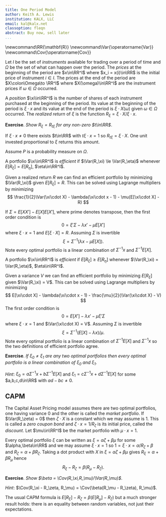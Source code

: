 ```yaml
---
title: One Period Model
author: Keith A. Lewis
institution: KALX, LLC
email: kal@kalx.net
classoption: fleqn
abstract: Buy now, sell later
...
```


\newcommand\RR{\mathbf{R}}
\newcommand\Var{\operatorname{Var}}
\newcommand\Cov{\operatorname{Cov}}

Let $I$ be the set of _instruments_ available for trading over a period of time
and $Ω$ be the set of what can happen over the period.
The _prices_ at the beginning of the period are $x\in\RR^I$ where $x_i = x(i)\in\RR$ is the initial
price of instrument $i\in I$.
The prices at the end of the period are $X\colon\Omega\to \RR^I$ where $X(\omega)\in\RR^I$
are the instrument prices if $\omega\in\Omega$ occurred.

A _position_ $\xi\in\RR^I$ is the number of shares of each instrument purchased
at the beginning of the period. Its value at the beginning of the period
is $\xi\cdot x$ and its value at the end of the period is $\xi\cdot X(\omega)$
given $\omega\in\Omega$ occurred. The _realized return_ of $\xi$
is the function $R_\xi = \xi\cdot X/\xi\cdot x$.

__Exercise__. _Show $R_\xi = R_{t\xi}$ for any non-zero $t\in\RR$_.

If $\xi\cdot x\not=0$ there exists $t\in\RR$ with $t\xi\cdot x = 1$
so $R_{t\xi} = \xi\cdot X$. One unit invested proportional to $\xi$
returns this amount.

Assume $P$ is a probability measure on $\Omega$.

A portfolio $\xi\in\RR^I$ is _efficient_ if $\Var(R_\xi) \le \Var(R_\eta)$
whenever $E[R_\xi] = E[R_\eta]$, $\eta\in\RR^I$.

Given a realized return $R$ we can find an efficient portfolio by
minimizing $\Var(R_\xi)$ given $E[R_\xi] = R$. This can be solved using Lagrange
multipliers by minimizing
$$
	\frac{1}{2}\Var(\xi\cdot X) - \lambda(\xi\cdot x - 1) - \mu(E[\xi\cdot X] - R)
$$

If $\Sigma = E[XX'] - E[X]E[X']$, where prime denotes transpose, then the first order condition is
$$
	0 = \xi'\Sigma - \lambda x' - \mu E[X']
$$
where $\xi\cdot x = 1$ and $E[\xi\cdot X] = R$. Assuming $\Sigma$ is invertible
$$
	\xi = \Sigma^{-1}(\lambda x - \mu E[X]).
$$
Note every optimal portfolio is a linear combination of $\Sigma^{-1}x$ and $\Sigma^{-1}E[X]$.

A portfolio $\xi\in\RR^I$ is _efficient_ if $E[R_\xi] \ge E[R_\eta]$
whenever $\Var(R_\xi) = \Var(R_\eta)$, $\eta\in\RR^I$.

Given a variance $V$ we can find an efficient portfolio by
minimizing $E[R_\xi]$ given $\Var(R_\xi) = V$. This can be solved using Lagrange
multipliers by minimizing
$$
	E[\xi\cdot X] - \lambda(\xi\cdot x - 1) - \frac{\mu}{2}(\Var(\xi\cdot X) - V)
$$
The first order condition is
$$
	0 = E[X'] - \lambda x' - \mu \xi'\Sigma
$$
where $\xi\cdot x = 1$ and $\Var(\xi\cdot X) = V$. Assuming $\Sigma$ is invertible
$$
	\xi = \Sigma^{-1}(E[X] - \lambda x)/\mu.
$$
Note every optimal portfolio is a linear combination of $\Sigma^{-1}E[X]$ and
$\Sigma^{-1}x$ so the two definitions of efficient portfolio agree.

__Exercise__. _If $\xi_0\not=\xi_1$ are any two optimal portfolios then
every optimal portfolio is a linear combination of $\xi_0$ and $\xi_1$_.

_Hint_: $\xi_0 = a\Sigma^{-1}x + b\Sigma^{-1}E[X]$ and
$\xi_1 = c\Sigma^{-1}x + d\Sigma^{-1}E[X]$ for some $a,b,c,d\in\RR$ with
$ad - bc\not=0$.

## CAPM

The Capital Asset Pricing model assumes there are two optimal portfolios,
one having variance 0 and the other is called the _market portfolio_.
If $\Var(R_\zeta) = 0$ then $\zeta\cdot X$ is a constant which we may
assume is 1.  This is called a _zero coupon bond_ and $\zeta\cdot x = 1/R_\zeta$
is its initial price, called the _discount_. Let $\mu\in\RR^I$ be the market portfolio
with $\mu\cdot x = 1$.

Every optimal portfolio $\xi$ can be written as $\xi = \alpha\zeta + \beta\mu$ for
some $\alpha,\beta\in\RR$ and we may assume $\xi\cdot x = 1$
so $1 = \xi\cdot x = \alpha/R_\zeta + \beta$ and $R_\zeta = \alpha + \beta R_\zeta$.
Taking a dot product with $X$ in $\xi = \alpha\zeta + \beta\mu$ gives
$R_\xi = \alpha + \beta R_\mu$ hence
$$
	R_\xi - R_\zeta = \beta(R_\mu - R_\zeta).
$$

__Exercise__. _Show $\beta = \Cov(R_\xi,R_\mu)/\Var(R_\mu)$_.

_Hint_: $\Cov(R_\xi - R_\zeta, R_\mu) = \Cov(\beta(R_\mu - R_\zeta), R_\mu)$.

The usual CAPM formula is $E[R_\xi] - R_\zeta = \beta(E[R_\mu] - R_\zeta)$
but a much stronger result holds: there is an equality between random variables,
not just their expectations.


<!--

## Derivative

A _derivative instrument_ is a function $A\colonΩ\to\RR$ that pays some _amount_
at the end of the period depending on what happened.
If there is a $γ\in\RR^I$ with
$γ\cdot X = A$ then there is a perfect hedge. The _cost_ of
setting up the hedge at the beginning of the period is $γ\cdot x$.

If more things can happen than the number of instruments then it is not
the case perfect hedges always exist.  The usual case is that they do
not and risk management involves the study of how well a derivative can
be hedged.
The basic problem of one-period hedging is to find $γ\in\RR^I$ such that
$γ\cdot X - A$ is "minimized" in some sense.

## Arbitrage

The cost of acquiring $γ$ shares of each instrument at the beginning
of the period is $γ\cdot x$. If that is negative then you make money.
At the end of the period you close the position by selling all of your
shares.  This results in a cash flow of $γ\cdot X$ to your account.
If that is non-negative then you don't lose money.  A one period model
has _arbitrage_ if there exists $γ\in \RR^I$ with $γ\cdot x <
0$ and $γ\cdot X(\omega)\ge0$, $\omega\inΩ$.

## FTAP

The one-period Fundamental Theorem of Asset Pricing states that there is no
arbitrage if and only if there exists a non-negative measure $\Pi$ on $Ω$
such that $x = \int_Ω X\,d\Pi$. If such a measure exists and
$γ\cdot X\ge 0$ then $γ\cdot x \ge 0$ so there is no arbitrage.

We assume $X$ is bounded and $\Pi$ is finitely additive.

**Lemma.** _If $x\in\bm{R}^n$ and $C$ is a closed cone in
$\bm{R}^n$ with $x\not\in C$ then there exists $ξ\in\bm{R}^n$
with $ξ\cdot x < 0$ and $ξ\cdot y \ge0$ for $y\in C$._

Recall that a _cone_ is a subset of a vector space closed under addition
and multiplication by a positive scalar, that is, $C + C\subseteq C$
and $tC\subseteq C$ for $t > 0$.
For example, the set of arbitrage positions is a cone.

_Proof._ Since $C$ is closed and convex there exists $x^*\in C$ with
$0 < ||x^* - x|| \le ||y - x||$ for all $y\in C$.  Let $ξ = x^* - x$.
For any $y\in C$ and $t > 0$ we have $ty + x^*\in C$ so $||ξ|| \le ||ty + ξ||$. 
Simplifying gives $t^2||y||^2 + 2tξ\cdot y\ge 0$. 
Dividing by $t > 0$ and letting $t$ decrease to 0 shows $ξ\cdot y\ge 0$. 
Take $y = x^*$ then $tx^* + x^*\in C$ for $t \ge -1$. By similar reasoning,
letting $t$ increase to 0 shows $ξ\cdot x^*\le 0$ so $ξ\cdot x^* = 0$. 
Since $0 < ||ξ||^2 = ξ\cdot (x^* - x) = -ξ\cdot x$ we have $ξ\cdot x < 0$.
$\blacksquare$

The set of non-negative finitely additive measures is a closed
cone and $X\mapsto \int_Ω X\,d\Pi$ is positive, linear, and continuous
so $C = \{\int_Ω X\,d\Pi \mid \Pi\ge 0\}$ is also a closed cone.
The contrapositive of the FTAP follows from the lemma.

The proof also shows how to find an arbitrage when one exists.
For example, if $Ω$ is a singleton then the cone generated by $X(Ω)$
is $\{tX(ω)\mid t \ge 0\}$ where $Ω = \{ω\}$.  The projection onto the
ray is $e\otimes e$ where $e = X(ω)/\|X(ω)\|$ so $ξ = (x\cdot e)e - x$
is an arbitrage unless $x$ is a positive scalar multiple of $X(ω)$.

Note that the lemma is a purely geometric fact that does not involve measures.
It is usually called Farkas' lemma and is a special case of the Hahn-Banach theorem
in finite dimensional space.

## Hedging

Given a derivative payoff $A$ at the end of the period we wish to
minimize, in some sense, $γ\cdot X - A$ over available hedges $γ\in\RR^I$.

__Lemma__. _Using the notation above $(γ\cdot X - A)^2 = \|(XX')^{1/2}(γ - XA/X'X)\|^2$ on $Ω$_.

Letting $Σ = (XX')^{1/2}$ we have 
$$
	\|Σγ - Σ^{-1}XA\|^2 = γ'XX'γ - 2γ'XA + X'(XX')^{-1}X A^2
$$
so 
$$
\begin{aligned}
(γ\cdot X - A)^2 &= γ'XX'γ - 2γ'XA + A^2 \\
	&= \|Σγ - Σ^{-1}XA\|^2 - X'(XX')^{-1}X A^2 + A^2.\\
\end{aligned}
$$
Since $(XX')X = X(X'X)$ the matrix $XX'$ has eigenvector $X$ with eigenvalue $V = X'X$
as functions on $Ω$.
This implies $Σ^{-1}X = X/\sigma$ and $X'(XX')^{-1}X = 1$ hence
$$
	(γ\cdot X - A)^2 = \|Σ γ - XA/\sigma\|^2 = \|Σ(γ - XA/σ^2)\|^2.
$$

Given a probability measure on $Ω$, $E[(γ\cdot X - A)^2]$ is minimized
when $γ - E[XX']^{-1}E[XA] = 0$. This is analogous to $γ - XA/σ^2$
being "minimized" over $Ω$. 

If $Ω = \{ω\}$ is a singleton then $γ^* = X(ω)A(ω)/\|X(ω)\|^2$ is the natural choice for the
best estimate. If the model is arbitrage free then $Rx = X(ω)$ for some $R > 0$ and
$γ\cdot x = A(ω)/R$ is the cost of the hedge. In this case $γ\cdot X(ω) = A(ω)$ replicates the derivative
and $X(ω)X'(ω) = R^2xx'$ so $R = \|X\|/\|x\|$.

If $Ω = \{ω_0, ω_1\}$ has two points then $XX'$ is rank two.
If $u,v\in\RR^I$ then the SVD of $uu' + vv'$ in terms of the basis $\{u,v\}$ has eigenvalues 
$$
(a^2 + c^2 \pm \sqrt{(a^2 - c^2)^2 + (2b)^2})/2
$$
where $a^2 = u'u = \|u\|^2$,
$c^2 = v'v = \|v\|^2$, and
$b = u'v = v'u = ρac$.
Note $\|u \pm v\|^2 = a^2 \pm 2b + c^2$.
The eigenvectors are
$$
(a^2 - c^2 \pm \sqrt{(a^2 - c^2)^2 + (2b)^2}, 2b).
$$
Note these are orthogonal and if $a = c$ the eigenvalues are
$a^2 \pm b$, and the eigenvectors are $2(\pm b, b)$

Using $\sqrt{d + x} \approx \sqrt{d} + x/2\sqrt{d}$ for small $x$, the eigenvalues for small $ρ$
are $(a^2 + c^2 \pm |a^2 - c^2| + 2b^2)/2$.
If $a \ge c$ these are $a^2 + b^2/sqrt{a^c - c^2}$ and $c^2 - b^2/sqrt{a^c - c^2}$.
The corresponding eigenvectors are
$(a^2 - c^2 \pm |a^2 - c^2| + 2b^2, 2b)$.
If $a \ge c$ these are $2(a^2 - c^2 + b^2, b)$ and $2(-b^2, b)$.

$$
-(a^2 - c^2 + b^2)b^2 + (b+e)^2$.
= -(a^2 - c^2 + b^2)b^2 + b^2 + 2be + e^2$
$$
$$
	e = -b \pm \sqrt{b^2 + b((a^2 - c^2 + b^2)b^2}
$$

Let $d^2 = a^2 - c^2$ assuming $a \ge c$.
$$
\|(d \pm \sqrt{d^2 + 4b^2})u + 2bv\|^2
$$
$$
= (d \pm \sqrt{d^2 + 4b^2})^2 u'u
  + 2(d \pm \sqrt{d^2 + 4b^2})2b u'v
  + 4b^2 v'v
$$  
$$  
= (d \pm \sqrt{d^2 + 4b^2})^2 a^2
  + 4(d \pm \sqrt{d^2 + 4b^2})b^2
  + 4b^2 c^2
$$
$$
= (d^2 \pm 2d\sqrt{d^2 + 4b^2} + d^2 + 4b^2) a^2
  + 4(d \pm \sqrt{d^2 + 4r^2})b^2
  + 4b^2 c^2
$$
$$
= (a^2d^2 \pm 2a^2d\sqrt{d^2 + 4b^2} + a^2d^2 + 4a^2b^2)
  + 4b^2d \pm 4b^2\sqrt{d^2 + 4r^2}
  + 4b^2 c^2
$$
$$
= 2a^2d^2 + 4a^2b^2
+ 4b^2d
+ 4b^2 c^2
\pm (2a^2d + 4b^2)\sqrt{d^2 + 4b^2}
$$

In general we can do a principal component analysis on $\{X(ω)A(ω)/\|X(ω)\|^2\mid ω\in Ω\}$ and
choose $γ^*$ to be first principal component.

Fix a probability measure and let $Σ = E[XX']^{1/2}$ so
$$
\begin{aligned}
E[(γ\cdot X - A)^2] &= γ'E[XX']γ - 2E[X'A]γ + E[A^2]\\
	&= \|Σγ - Σ^{-1}E[XA]\|^2 - \|Σ^{-1}E[XA]\|^2 + E[A^2].\\
\end{aligned}
$$
This has minimum value $E[A^2] - E[X'A]E[XX']^{-1}E[XA]$ when $γ = E[XX']^{-1}E[XA]$.
The least squares minimum does not depend on initial prices $x$, but we are only
interested in arbitrage free models. In this case we have $x = \int X\,dΠ = E[X]\|Π\|$
where we use the probability measure $P = Π/\|Π\|$.


### Two Instruments

Let $x = (r, s)$, $r,s\in\RR$ and $X = (R, S)$, $R,S\colonΩ\to\RR$.
We may assume $r = s = 1$. The matrix $XX'$ has eigenvectors
$(R/S, 1)$ and $(-S/R, 1)$ with eigenvalues $σ^2 = R^2 + S^2$ and $0$, respectively.

We have
$$
E[XX'] = \begin{pmatrix} E[R^2] & E[RS] \\ E[SR] & E[S^2] \end{pmatrix}
$$
and
$$
E[XX']^{-1} = \frac{1}{E[R^2]E[S^2] - E[RS]^2} 
\begin{pmatrix} E[S^2] & -E[RS] \\ -E[SR] & E[R^2] \end{pmatrix}
$$
The eigenvalues of $E[XX']$ are
$$
(E[R^2] + E[S^2] \pm \sqrt{(E[R^2] - E[S^2])^2 + 4 E[RS]^2})/2
$$
and
The corresponding eigenvectors are
$$
((E[R^2] - E[S^2] \pm \sqrt{(E[R^2] - E[S^2])^2 + 4 E[RS]^2})/2E[RS], 1).
$$

$E[X^2] = E[X]^2 + Var(X)$

-->
